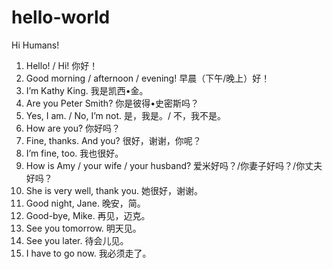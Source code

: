 # hello-world

Hi Humans!

1. Hello! / Hi! 你好！
2. Good morning / afternoon / evening! 早晨（下午/晚上）好！
3. I’m Kathy King. 我是凯西•金。
4. Are you Peter Smith? 你是彼得•史密斯吗？
5. Yes, I am. / No, I’m not. 是，我是。/ 不，我不是。
6. How are you? 你好吗？
7. Fine, thanks. And you? 很好，谢谢，你呢？
8. I’m fine, too. 我也很好。
9. How is Amy / your wife / your husband? 爱米好吗？/你妻子好吗？/你丈夫好吗？
10. She is very well, thank you. 她很好，谢谢。
11. Good night, Jane. 晚安，简。
12. Good-bye, Mike. 再见，迈克。
13. See you tomorrow. 明天见。
14. See you later. 待会儿见。
15. I have to go now. 我必须走了。
